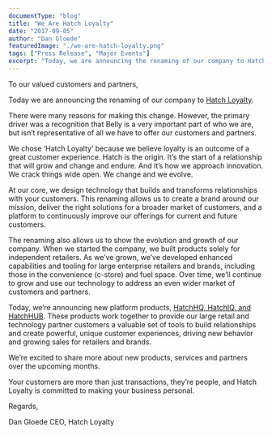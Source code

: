 ```yaml
---
documentType: "blog"
title: "We Are Hatch Loyalty"
date: "2017-09-05"
author: "Dan Gloede"
featuredImage: "./we-are-hatch-loyalty.png"
tags: ["Press Release", "Major Events"]
excerpt: "Today, we are announcing the renaming of our company to Hatch Loyalty. We chose ‘Hatch Loyalty’ because we believe loyalty is an outcome of a great customer experience.  Hatch is the origin.  It’s the start of a relationship that will grow and change and endure.  And it’s how we approach innovation.  We crack things wide open.  We change and we evolve."
---
```


To our valued customers and partners,

Today we are announcing the renaming of our company to [Hatch Loyalty](https://www.hatchloyalty.com/).

There were many reasons for making this change.  However, the primary driver was a recognition that Belly is a very important part of who we are, but isn’t representative of all we have to offer our customers and partners.

We chose ‘Hatch Loyalty’ because we believe loyalty is an outcome of a great customer experience.  Hatch is the origin.  It’s the start of a relationship that will grow and change and endure.  And it’s how we approach innovation.  We crack things wide open.  We change and we evolve.

At our core, we design technology that builds and transforms relationships with your customers. This renaming allows us to create a brand around our mission, deliver the right solutions for a broader market of customers, and a platform to continuously improve our offerings for current and future customers.

The renaming also allows us to show the evolution and growth of our company.  When we started the company, we built products solely for independent retailers.  As we’ve grown, we’ve developed enhanced capabilities and tooling for large enterprise retailers and brands, including those in the convenience (c-store) and fuel space.  Over time, we’ll continue to grow and use our technology to address an even wider market of customers and partners.

Today, we’re announcing new platform products, [HatchHQ, HatchIQ, and HatchHUB](https://www.hatchloyalty.com/c-store/).  These products work together to provide our large retail and technology partner customers a valuable set of tools to build relationships and create powerful, unique customer experiences, driving new behavior and growing sales for retailers and brands.

We’re excited to share more about new products, services and partners over the upcoming months.

Your customers are more than just transactions, they’re people, and Hatch Loyalty is committed to making your business personal.

Regards,

Dan Gloede
CEO, Hatch Loyalty
